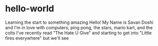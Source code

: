 # hello-world
Learning the start to something amazing 
Hello! My Name is Savan Doshi and I'm in love with computers, ping pong, the stars, mario kart, and the colts
I've recently read "The Hate U Give" and starting to get into "Little fires everywhere" but we'll see
